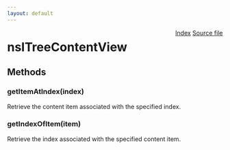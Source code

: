 ```yaml
---
layout: default
---
```

<div class='links' style='float:right'><a href="../index.html">Index</a>
<a href="http://dxr.mozilla.org/mozilla-central/source/layout/xul/tree/nsITreeContentView.idl">Source file</a>
</div>

# nsITreeContentView #

## Methods ##

### getItemAtIndex(index) ###
  
Retrieve the content item associated with the specified index.  
  

### getIndexOfItem(item) ###
  
Retrieve the index associated with the specified content item.  
  
